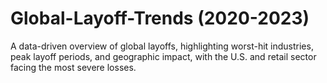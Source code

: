 # Global-Layoff-Trends (2020-2023)

A data-driven overview of global layoffs, highlighting worst-hit industries, peak layoff periods, and geographic impact, with the U.S. and retail sector facing the most severe losses.








